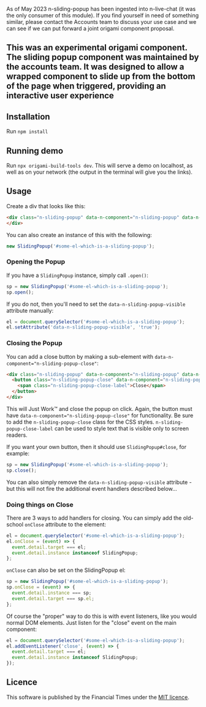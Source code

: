As of May 2023 n-sliding-popup has been ingested into n-live-chat (it was the only consumer of this module). If you find yourself in need of something similar, please contact the Accounts team to discuss your use case and we can see if we can put forward a joint origami component proposal. 

This was an experimental origami component. The sliding popup component was maintained by the accounts team. It was designed to allow a wrapped component to slide up from the bottom of the page when triggered, providing an interactive user experience
----

## Installation
Run `npm install`

## Running demo
Run `npx origami-build-tools dev`. This will serve a demo on localhost, as well as on your network (the output in the terminal will give you the links).
## Usage

Create a div that looks like this:

```html
<div class="n-sliding-popup" data-n-component="n-sliding-popup" data-n-sliding-popup-position="bottom right">
</div>
```

You can also create an instance of this with the following:

```js
new SlidingPopup('#some-el-which-is-a-sliding-popup');
```

### Opening the Popup

If you have a `SlidingPopup` instance, simply call `.open()`:

```js
sp = new SlidingPopup('#some-el-which-is-a-sliding-popup');
sp.open();
```

If you do not, then you'll need to set the `data-n-sliding-popup-visible`
attribute manually:

```js
el = document.querySelector('#some-el-which-is-a-sliding-popup');
el.setAttribute('data-n-sliding-popup-visible', 'true');
```

### Closing the Popup

You can add a close button by making a sub-element with `data-n-component="n-sliding-popup-close"`:

```html
<div class="n-sliding-popup" data-n-component="n-sliding-popup" data-n-sliding-popup-position="bottom right">
  <button class="n-sliding-popup-close" data-n-component="n-sliding-popup-close">
    <span class="n-sliding-popup-close-label">Close</span>
  </button>
</div>
```

This will Just Work™ and close the popup on click. Again, the button must have
`data-n-component="n-sliding-popup-close"` for functionality. Be sure to add the
`n-sliding-popup-close` class for the CSS styles. `n-sliding-popup-close-label`
can be used to style text that is visible only to screen readers.

If you want your own button, then it should use `SlidingPopup#close`, for example:

```js
sp = new SlidingPopup('#some-el-which-is-a-sliding-popup');
sp.close();
```

You can also simply remove the `data-n-sliding-popup-visible` attribute - but
this will not fire the additional event handlers described below...

### Doing things on Close

There are 3 ways to add handlers for closing. You can simply add the old-school
`onClose` attribute to the element:

```js
el = document.querySelector('#some-el-which-is-a-sliding-popup');
el.onClose = (event) => {
  event.detail.target === el;
  event.detail.instance instanceof SlidingPopup;
};
```

`onClose` can also be set on the SlidingPopup el:

```js
sp = new SlidingPopup('#some-el-which-is-a-sliding-popup');
sp.onClose = (event) => {
  event.detail.instance === sp;
  event.detail.target === sp.el;
};
```

Of course the "proper" way to do this is with event listeners, like you would
normal DOM elements. Just listen for the "close" event on the main component:

```js
el = document.querySelector('#some-el-which-is-a-sliding-popup');
el.addEventListener('close', (event) => {
  event.detail.target === el;
  event.detail.instance instanceof SlidingPopup;
});
```

## Licence

This software is published by the Financial Times under the [MIT licence](http://opensource.org/licenses/MIT).
